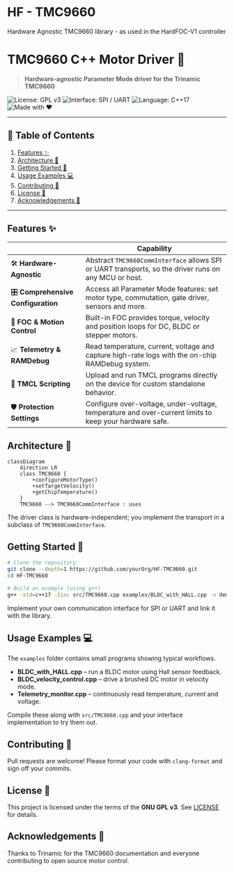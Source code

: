 # HF - TMC9660
Hardware Agnostic TMC9660 library - as used in the HardFOC-V1 controller

# TMC9660 C++ Motor Driver 🚀

> **Hardware-agnostic Parameter Mode driver for the Trinamic TMC9660**

![License: GPL v3](https://img.shields.io/badge/License-GPLv3-blue.svg)
![Interface: SPI / UART](https://img.shields.io/badge/Interface-SPI%20%7C%20UART-9cf)
![Language: C++17](https://img.shields.io/badge/C%2B%2B-17%2B-blue)
![Made with ❤️](https://img.shields.io/badge/Made%20with-%E2%9D%A4-red)

---

## 📜 Table of Contents
1. [Features ✨](#features-✨)
2. [Architecture 📐](#architecture-📐)
3. [Getting Started 🏁](#getting-started-🏁)
4. [Usage Examples 💻](#usage-examples-💻)
5. [Contributing 🤝](#contributing-🤝)
6. [License 📄](#license-📄)
7. [Acknowledgements 🙏](#acknowledgements-🙏)

---

## Features ✨

|   | Capability |
|---|------------|
| 🛠️ **Hardware-Agnostic** | Abstract `TMC9660CommInterface` allows SPI or UART transports, so the driver runs on any MCU or host. |
| 🎛️ **Comprehensive Configuration** | Access all Parameter Mode features: set motor type, commutation, gate driver, sensors and more. |
| 🎯 **FOC & Motion Control** | Built-in FOC provides torque, velocity and position loops for DC, BLDC or stepper motors. |
| 📈 **Telemetry & RAMDebug** | Read temperature, current, voltage and capture high-rate logs with the on-chip RAMDebug system. |
| 📜 **TMCL Scripting** | Upload and run TMCL programs directly on the device for custom standalone behavior. |
| 🛡️ **Protection Settings** | Configure over-voltage, under-voltage, temperature and over-current limits to keep your hardware safe. |

## Architecture 📐
```mermaid
classDiagram
    direction LR
    class TMC9660 {
        +configureMotorType()
        +setTargetVelocity()
        +getChipTemperature()
    }
    TMC9660 --> TMC9660CommInterface : uses
```
The driver class is hardware-independent; you implement the transport in a subclass of `TMC9660CommInterface`.

## Getting Started 🏁

```bash
# Clone the repository
git clone --depth=1 https://github.com/yourOrg/HF-TMC9660.git
cd HF-TMC9660

# Build an example (using g++)
g++ -std=c++17 -Iinc src/TMC9660.cpp examples/BLDC_with_HALL.cpp -o demo
```

Implement your own communication interface for SPI or UART and link it with the library.

## Usage Examples 💻

The `examples` folder contains small programs showing typical workflows.

- **BLDC_with_HALL.cpp** – run a BLDC motor using Hall sensor feedback.
- **BLDC_velocity_control.cpp** – drive a brushed DC motor in velocity mode.
- **Telemetry_monitor.cpp** – continuously read temperature, current and voltage.

Compile these along with `src/TMC9660.cpp` and your interface implementation to try them out.

## Contributing 🤝

Pull requests are welcome! Please format your code with `clang-format` and sign off your commits.

## License 📄

This project is licensed under the terms of the **GNU GPL v3**. See [LICENSE](LICENSE) for details.

## Acknowledgements 🙏

Thanks to Trinamic for the TMC9660 documentation and everyone contributing to open source motor control.

